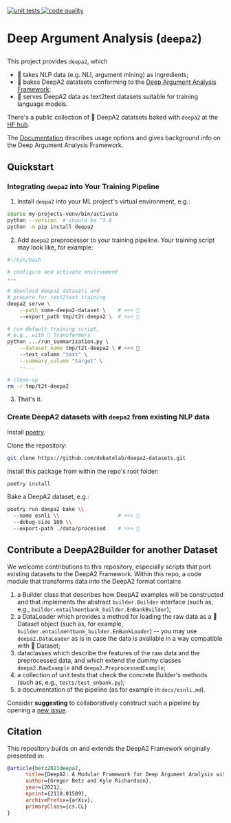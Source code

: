 <p align="left">
    <a href="https://github.com/debatelab/deepa2/actions/workflows/run_pytest.yml">
        <img alt="unit tests" src="https://github.com/debatelab/deepa2-datasets/actions/workflows/run_pytest.yml/badge.svg?branch=main">
    </a>
    <a href="https://github.com/debatelab/deepa2/actions/workflows/code_quality_checks.yml">
        <img alt="code quality" src="https://github.com/debatelab/deepa2-datasets/actions/workflows/code_quality_checks.yml/badge.svg?branch=main">
    </a>
</p>

# Deep Argument Analysis (`deepa2`)</p>

This project provides `deepa2`, which

* 🥚 takes NLP data (e.g. NLI, argument mining) as ingredients;
* 🎂 bakes DeepA2 datatsets conforming to the [Deep Argument Analysis Framework](https://arxiv.org/abs/2110.01509);
* 🍰 serves DeepA2 data as text2text datasets suitable for training language models.

There's a public collection of 🎂 DeepA2 datatsets baked with `deepa2` at the [HF hub](https://huggingface.co/datasets/debatelab/deepa2).

The [Documentation](docs/) describes usage options and gives background info on the Deep Argument Analysis Framework.


## Quickstart

### Integrating `deepa2` into Your Training Pipeline

1. Install `deepa2` into your ML project's virtual environment, e.g.:

```bash
source my-projects-venv/bin/activate 
python --version  # should be ^3.8
python -m pip install deepa2
```

2. Add `deepa2` preprocessor to your training pipeline. Your training script may look like, for example:

```sh
#!/bin/bash

# configure and activate environment
...

# download deepa2 datasets and 
# prepare for text2text training
deepa2 serve \
    --path some-deepa2-dataset \    # <<< 🎂
    --export_path tmp/t2t-deepa2 \  # >>> 🍰

# run default training script, 
# e.g., with 🤗 Transformers
python .../run_summarization.py \
    --dataset_name tmp/t2t-deepa2 \ # <<< 🍰
    --text_column "text" \
    --summary_column "target" \
    --...

# clean-up
rm -r tmp/t2t-deepa2
```

3. That's it.


### Create DeepA2 datasets with `deepa2` from existing NLP data

Install [poetry](https://python-poetry.org/docs/#installation). 

Clone the repository:
```bash
git clone https://github.com/debatelab/deepa2-datasets.git
```

Install this package from within the repo's root folder:
```bash
poetry install
```

Bake a DeepA2 dataset, e.g.:
```bash
poetry run deepa2 bake \\
  --name esnli \\                   # <<< 🥚
  --debug-size 100 \\
  --export-path ./data/processed    # >>> 🎂  
```

## Contribute a DeepA2Builder for another Dataset

We welcome contributions to this repository, especially scripts that port existing datasets to the DeepA2 Framework. Within this repo, a code module that transforms data into the DeepA2 format contains

1. a Builder class that describes how DeepA2 examples will be constructed and that implements the abstract `builder.Builder` interface (such as, e.g., `builder.entailmentbank_builder.EnBankBuilder`);
2. a DataLoader which provides a method for loading the raw data as a 🤗 Dataset object (such as, for example, `builder.entailmentbank_builder.EnBankLoader`) -- you may use `deepa2.DataLoader` as is in case the data is available in a way compatible with 🤗 Dataset;
3. dataclasses which describe the features of the raw data and the preprocessed data, and which extend the dummy classes `deepa2.RawExample` and `deepa2.PreprocessedExample`;
4. a collection of unit tests that check the concrete Builder's methods (such as, e.g., `tests/test_enbank.py`);
5. a documentation of the pipeline (as for example in `docs/esnli.md`).

Consider **suggesting** to collaboratively construct such a pipeline by opening a [new issue](https://github.com/debatelab/deepa2/issues/new?assignees=&labels=enhancement&template=new_dataset.md&title=%5BDATASET+NAME%5D).

## Citation

This repository builds on and extends the DeepA2 Framework originally presented in:

```bibtex
@article{betz2021deepa2,
      title={DeepA2: A Modular Framework for Deep Argument Analysis with Pretrained Neural Text2Text Language Models}, 
      author={Gregor Betz and Kyle Richardson},
      year={2021},
      eprint={2110.01509},
      archivePrefix={arXiv},
      primaryClass={cs.CL}
}
```